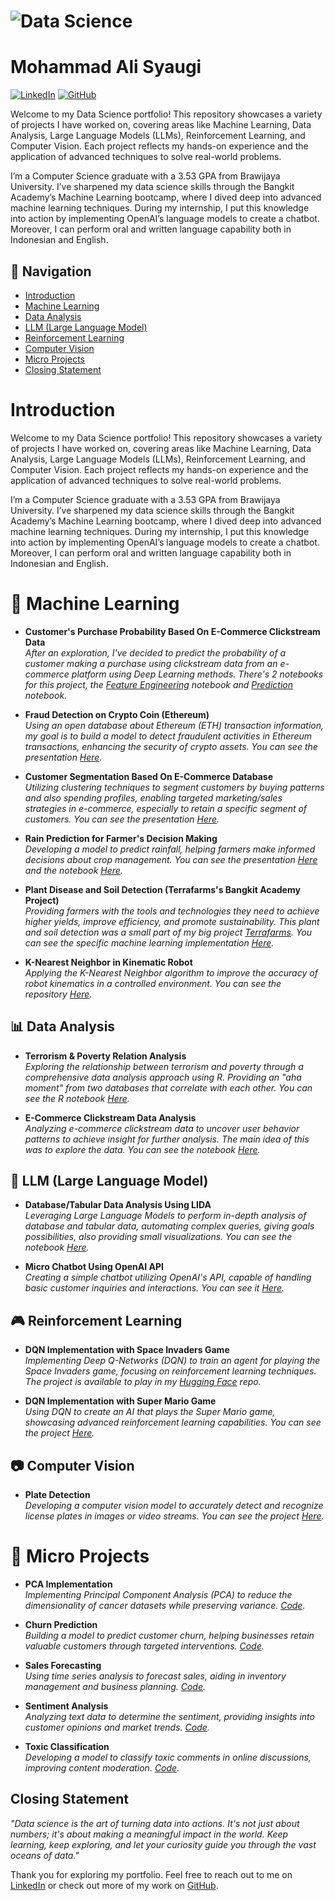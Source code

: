 # ![Data Science](https://mrwallpaper.com/images/hd/minimalist-desktop-gray-us-map-4yj27p7n48cug61s.jpg) <!-- Replace with the actual path to your image -->

# Mohammad Ali Syaugi
[![LinkedIn](https://img.shields.io/badge/LinkedIn-0077B5?style=for-the-badge&logo=linkedin&logoColor=white)](https://www.linkedin.com/in/syaugialkaf) 
[![GitHub](https://img.shields.io/badge/GitHub-100000?style=for-the-badge&logo=github&logoColor=white)](https://github.com/SyaugiAlkaf)

Welcome to my Data Science portfolio! This repository showcases a variety of projects I have worked on, covering areas like Machine Learning, Data Analysis, Large Language Models (LLMs), Reinforcement Learning, and Computer Vision. Each project reflects my hands-on experience and the application of advanced techniques to solve real-world problems.

I’m a Computer Science graduate with a 3.53 GPA from Brawijaya University. I’ve sharpened my data science skills through the Bangkit Academy’s Machine Learning bootcamp, where I dived deep into advanced machine learning techniques. During my internship, I put this knowledge into action by implementing OpenAI’s language models to create a chatbot. Moreover, I can perform oral and written language capability both in Indonesian and English.

## 🧭 Navigation

- [Introduction](#Introduction)
- [Machine Learning](#-machine-learning)
- [Data Analysis](#-data-analysis)
- [LLM (Large Language Model)](#-llm-large-language-model)
- [Reinforcement Learning](#-reinforcement-learning)
- [Computer Vision](#-computer-vision)
- [Micro Projects](#-micro-projects)
- [Closing Statement](#closing-statement)

# Introduction
Welcome to my Data Science portfolio! This repository showcases a variety of projects I have worked on, covering areas like Machine Learning, Data Analysis, Large Language Models (LLMs), Reinforcement Learning, and Computer Vision. Each project reflects my hands-on experience and the application of advanced techniques to solve real-world problems.

I’m a Computer Science graduate with a 3.53 GPA from Brawijaya University. I’ve sharpened my data science skills through the Bangkit Academy’s Machine Learning bootcamp, where I dived deep into advanced machine learning techniques. During my internship, I put this knowledge into action by implementing OpenAI’s language models to create a chatbot. Moreover, I can perform oral and written language capability both in Indonesian and English.

# 🧠 Machine Learning

- **Customer's Purchase Probability Based On E-Commerce Clickstream Data**  
  *After an exploration, I've decided to predict the probability of a customer making a purchase using clickstream data from an e-commerce platform using Deep Learning methods. There's 2 notebooks for this project, the [Feature Engineering](https://github.com/SyaugiAlkaf/data-science-portfolio-syaugi/blob/main/2-e-commerce-c-t-feature-engineering.ipynb) notebook and [Prediction](https://github.com/SyaugiAlkaf/data-science-portfolio-syaugi/blob/main/3-data-analysis-purchase-probability.ipynb) notebook.*

- **Fraud Detection on Crypto Coin (Ethereum)**  
  *Using an open database about Ethereum (ETH) transaction information, my goal is to build a model to detect fraudulent activities in Ethereum transactions, enhancing the security of crypto assets. You can see the presentation [Here](https://www.can.com/design/DAGM_b1oWIE/K5pZiW0LdGxT0zixp3BNhw/edit).*

- **Customer Segmentation Based On E-Commerce Database**  
  *Utilizing clustering techniques to segment customers by buying patterns and also spending profiles, enabling targeted marketing/sales strategies in e-commerce, especially to retain a specific segment of customers. You can see the presentation [Here](https://www.can.com/design/DAGM_W_NStk/uhiPI0UiJDpaGBdjF1chwQ/edit).*

- **Rain Prediction for Farmer's Decision Making**  
  *Developing a model to predict rainfall, helping farmers make informed decisions about crop management. You can see the presentation [Here](https://www.can.com/design/DAGM_N-1KWs/nH4DgxUGZ8JNOJsMfHvbxQ/edit) and the notebook [Here](https://github.com/SyaugiAlkaf/data-science-portfolio-syaugi/blob/main/rain_pred.ipynb).*
  
- **Plant Disease and Soil Detection (Terrafarms's Bangkit Academy Project)**  
  *Providing farmers with the tools and technologies they need to achieve higher yields, improve efficiency, and promote sustainability. This plant and soil detection was a small part of my big project [Terrafarms](https://github.com/Terrafarms). You can see the specific machine learning implementation [Here](https://github.com/Terrafarms/bangkit-machine-learning).* 

- **K-Nearest Neighbor in Kinematic Robot**  
  *Applying the K-Nearest Neighbor algorithm to improve the accuracy of robot kinematics in a controlled environment. You can see the repository [Here](https://github.com/SyaugiAlkaf/arm-robot-kinematic-syaugi).*  

## 📊 Data Analysis

- **Terrorism & Poverty Relation Analysis**  
  *Exploring the relationship between terrorism and poverty through a comprehensive data analysis approach using R. Providing an "aha moment" from two databases that correlate with each other. You can see the R notebook [Here](https://github.com/SyaugiAlkaf/data-science-portfolio-syaugi/blob/main/terrorism_poverty.Rmd).*

- **E-Commerce Clickstream Data Analysis**  
  *Analyzing e-commerce clickstream data to uncover user behavior patterns to achieve insight for further analysis. The main idea of this was to explore the data. You can see the notebook [Here](https://github.com/SyaugiAlkaf/data-science-portfolio-syaugi/blob/main/1-e-commerce-c-t-data-exploration.ipynb).* 

## 🤖 LLM (Large Language Model)

- **Database/Tabular Data Analysis Using LIDA**  
  *Leveraging Large Language Models to perform in-depth analysis of database and tabular data, automating complex queries, giving goals possibilities, also providing small visualizations. You can see the notebook [Here](https://github.com/SyaugiAlkaf/data-science-portfolio-syaugi/blob/main/lida_tutorial.ipynb).*  

- **Micro Chatbot Using OpenAI API**  
  *Creating a simple chatbot utilizing OpenAI's API, capable of handling basic customer inquiries and interactions. You can see it [Here](https://github.com/SyaugiAlkaf/syaugi-portfolio/tree/main/chatbot).* 

## 🎮 Reinforcement Learning

- **DQN Implementation with Space Invaders Game**  
  *Implementing Deep Q-Networks (DQN) to train an agent for playing the Space Invaders game, focusing on reinforcement learning techniques. The project is available to play in my [Hugging Face](https://huggingface.co/saugi/dqn-SpaceInvadersNoFrameskip-v4) repo.*

- **DQN Implementation with Super Mario Game**  
  *Using DQN to create an AI that plays the Super Mario game, showcasing advanced reinforcement learning capabilities. You can see the project [Here](https://github.com/SyaugiAlkaf/supermario-syaugi).*

## 📷 Computer Vision

- **Plate Detection**  
  *Developing a computer vision model to accurately detect and recognize license plates in images or video streams. You can see the project [Here](https://github.com/SyaugiAlkaf/platedetection-syaugi).*

# 📁 Micro Projects

- **PCA Implementation**  
  *Implementing Principal Component Analysis (PCA) to reduce the dimensionality of cancer datasets while preserving variance. [Code](https://github.com/SyaugiAlkaf/pca-implementation-syaugi/blob/main/breast-cancer.ipynb).*

- **Churn Prediction**  
  *Building a model to predict customer churn, helping businesses retain valuable customers through targeted interventions. [Code](https://github.com/SyaugiAlkaf/syaugi-portfolio/tree/main/churn).*

- **Sales Forecasting**  
  *Using time series analysis to forecast sales, aiding in inventory management and business planning. [Code](https://github.com/SyaugiAlkaf/syaugi-portfolio/tree/main/salesforecast).*

- **Sentiment Analysis**  
  *Analyzing text data to determine the sentiment, providing insights into customer opinions and market trends. [Code](https://github.com/SyaugiAlkaf/syaugi-portfolio/tree/main/sentimentanalysis).*

- **Toxic Classification**  
  *Developing a model to classify toxic comments in online discussions, improving content moderation. [Code](https://github.com/SyaugiAlkaf/syaugi-portfolio/tree/main/toxicclassification).*

## Closing Statement

*"Data science is the art of turning data into actions. It's not just about numbers; it's about making a meaningful impact in the world. Keep learning, keep exploring, and let your curiosity guide you through the vast oceans of data."*

Thank you for exploring my portfolio. Feel free to reach out to me on [LinkedIn](https://www.linkedin.com/in/syaugialkaf) or check out more of my work on [GitHub](https://github.com/SyaugiAlkaf).
